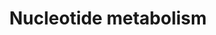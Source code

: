 ---
annotations:
- id: PW:0000031
  parent: classic metabolic pathway
  type: Pathway Ontology
  value: purine metabolic pathway
authors:
- Mkutmon
- MaintBot
- Eweitz
description: The pathway outlined above focuses on purine metabolism and in particular
  that of guanine metabolism.
last-edited: 2021-05-21
organisms:
- Bos taurus
redirect_from:
- /index.php/Pathway:WP3211
- /instance/WP3211
- /instance/WP3211_r117575
revision: r117575
schema-jsonld:
- '@context': https://schema.org/
  '@id': https://wikipathways.github.io/pathways/WP3211.html
  '@type': Dataset
  creator:
    '@type': Organization
    name: WikiPathways
  description: The pathway outlined above focuses on purine metabolism and in particular
    that of guanine metabolism.
  keywords:
  - ADSL
  - ADSS
  - AICAR
  - AMP
  - Adenine
  - Adenylosuccinate
  - DHFR
  - GMP
  - Guanine
  - HPRT1
  - Hypoxanthine
  - IMP
  - IMPDH1
  - MTHFD2
  - NME2
  - OAZ1
  - Ornithine
  - POLA1
  - POLB
  - POLD1
  - POLG
  - PRPP
  - PRPS1
  - PRPS2
  - Putrescine
  - RRM1
  - RRM2
  - RRM2B
  - Ribose
  - SAICAR
  - SAT1
  - SRM
  - Spermidine
  - Spermine
  - Uric Acid
  - Xanthine monophosphate
  license: CC0
  name: Nucleotide metabolism
seo: CreativeWork
title: Nucleotide metabolism
wpid: WP3211
---